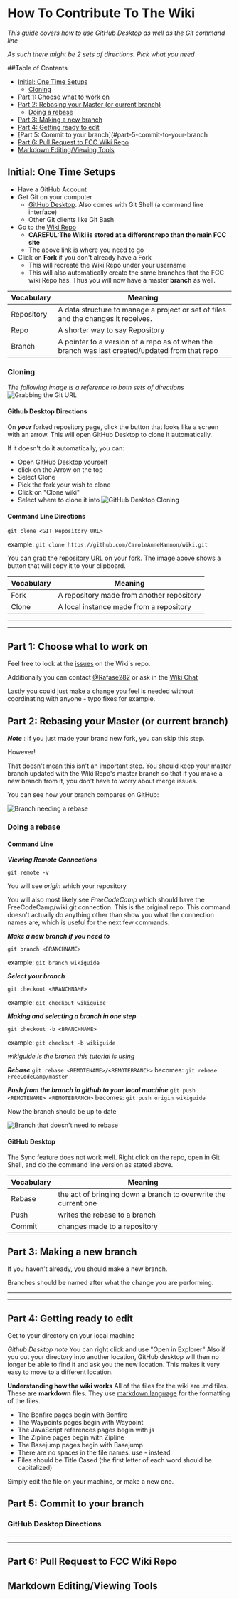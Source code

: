 How To Contribute To The Wiki
============================

*This guide covers how to use GitHub Desktop as well as the Git command line*

*As such there might be 2 sets of directions. Pick what you need*

##Table of Contents
- [Initial: One Time Setups](#initial-one-time-setups)
	- [Cloning](#cloning)
- [Part 1: Choose what to work on](#part-1-choose-what-to-work-on)
- [Part 2: Rebasing your Master (or current branch)](#part-2-rebasing-your-master-or-current-branch)
	- [Doing a rebase](#doing-a-rebase)
- [Part 3: Making a new branch](#part-3-making-a-new-branch)
- [Part 4: Getting ready to edit](#part-4-getting-ready-to-edit)
- [Part 5: Commit to your branch](#part-5-commit-to-your-branch
- [Part 6: Pull Request to FCC Wiki Repo](#part-6-pull-request-to-fcc-wiki-repo)
- [Markdown Editing/Viewing Tools](#markdown-editing-viewing-tools)

## Initial: One Time Setups
 - Have a GitHub Account
 - Get Git on your computer
	 - [GitHub Desktop](https://desktop.github.com/). Also comes with Git Shell (a command line interface)
	 - Other Git clients like Git Bash
 - Go to the [Wiki Repo](https://github.com/FreeCodeCamp/wiki)
	- **CAREFUL:The Wiki is stored at a different repo than the main FCC site**
	- The above link is where you need to go
 - Click on **Fork** if you don't already have a Fork
	 - This will recreate the Wiki Repo under your username
	 - This will also automatically create the same branches that the FCC wiki Repo has. Thus you will now have a master **branch** as well.

|Vocabulary|Meaning|
|----------|-------|
|Repository| A data structure to manage a project or set of files and the changes it receives.|
|Repo| A shorter way to say Repository |
|Branch| A pointer to a version of a repo as of when the branch was last created/updated from that repo|
	 
### Cloning 
 *The following image is a reference to both sets of directions* 
 ![Grabbing the Git URL](./images/How-To-Contribute-To-The-Wiki/Grabbing-The-Git-URL.PNG)
 
#### Github Desktop Directions
 On ***your*** forked repository page, click the button that looks like a screen with an arrow. This will open GitHub Desktop to clone it automatically.
 
 If it doesn't do it automatically, you can:
 + Open GitHub Desktop yourself
 + click on the Arrow on the top
 + Select Clone
 + Pick the fork your wish to clone
 + Click on "Clone wiki"
 + Select where to clone it into
 ![GitHub Desktop Cloning](./images/How-To-Contribute-To-The-Wiki/GitHub-Desktop-Cloning.PNG)
 
 
#### Command Line Directions
`git clone <GIT Repository URL>`

example: `git clone https://github.com/CaroleAnneHannon/wiki.git`

You can grab the repository URL on your fork. The image above shows a button that will copy it to your clipboard. 

|Vocabulary|Meaning|
|----------|-------|
|Fork|A repository made from another repository|
|Clone|A local instance made from a repository|


----------

----------
## Part 1: Choose what to work on ##
Feel free to look at the [issues](https://github.com/FreeCodeCamp/wiki/issues) on the Wiki's repo.

Additionally you can contact [@Rafase282](https://gitter.im/Rafase282) or ask in the [Wiki Chat](https://gitter.im/FreeCodeCamp/Wiki)

Lastly you could just make a change you feel is needed without coordinating with anyone - typo fixes for example.

## Part 2: Rebasing your Master (or current branch)
***Note*** : If you just made your brand new fork, you can skip this step.

However! 

That doesn't mean this isn't an important step. You should keep your master branch updated with the Wiki Repo's master branch so that if you make a new branch from it, you don't have to worry about merge issues.

You can see how your branch compares on GitHub:

![Branch needing a rebase](./images/How-To-Contribute-To-The-Wiki/Need-To-Rebase.PNG)


### Doing a rebase
#### Command Line
***Viewing Remote Connections***

`git remote -v`

You will see *origin* which your repository

You will also most likely see *FreeCodeCamp* which should have the FreeCodeCamp/wiki.git connection. This is the original repo.
This command doesn't actually do anything other than show you what the connection names are, which is useful for the next few commands.

***Make a new branch if you need to***

`git branch <BRANCHNAME>`

example: `git branch wikiguide`

***Select your branch***

`git checkout <BRANCHNAME>`

example: `git checkout wikiguide`

***Making and selecting a branch in one step***

`git checkout -b <BRANCHNAME>`

example: `git checkout -b wikiguide`

*wikiguide is the branch this tutorial is using*

***Rebase***
`git rebase <REMOTENAME>/<REMOTEBRANCH>`
becomes:
`git rebase FreeCodeCamp/master`

***Push from the branch in github to your local machine***
`git push <REMOTENAME> <REMOTEBRANCH>`
becomes:
`git push origin wikiguide`

Now the branch should be up to date

![Branch that doesn't need to rebase](./images/How-To-Contribute-To-The-Wiki/No-Need-To-Rebase.PNG)


#### GitHub Desktop

The Sync feature does not work well. Right click on the repo, open in Git Shell, and do the command line version as stated above.


|Vocabulary|Meaning|
|----------|-------|
|Rebase|the act of bringing down a branch to overwrite the current one|
|Push|writes the rebase to a branch|
|Commit|changes made to a repository|

## Part 3: Making a new branch
If you haven't already, you should make a new branch.

Branches should be named after what the change you are performing.

----------

----------

## Part 4: Getting ready to edit

Get to your directory on your local machine

*Github Desktop note*
You can right click and use "Open in Explorer"
Also if you cut your directory into another location, GitHub desktop will then no longer be able to find it and ask you the new location. This makes it very easy to move to a different location.

**Understanding how the wiki works**
All of the files for the wiki are .md files. These are **markdown** files. They use [markdown language](https://github.com/adam-p/markdown-here/wiki/Markdown-Cheatsheet) for the formatting of the files.

 - The Bonfire pages begin with Bonfire
 - The Waypoints pages begin with Waypoint
 - The JavaScript references pages begin with js
 - The Zipline pages begin with Zipline
 - The Basejump pages begin with Basejump
 - There are no spaces in the file names. use - instead
 - Files should be Title Cased (the first letter of each word should be capitalized)

Simply edit the file on your machine, or make a new one.


## Part 5: Commit to your branch
### GitHub Desktop Directions



----------

----------

## Part 6: Pull Request to FCC Wiki Repo

## Markdown Editing/Viewing Tools
